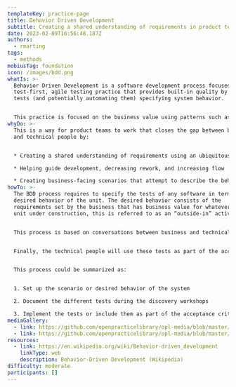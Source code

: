 ```yaml
---
templateKey: practice-page
title: Behavior Driven Development
subtitle: Creating a shared understanding of requirements in product teams
date: 2023-02-09T16:56:48.187Z
authors:
  - rmarting
tags:
  - methods
mobiusTag: foundation
icon: /images/bdd.png
whatIs: >-
  Behavior Driven Development is a software development process focused on a
  test-first, agile testing practice that provides built-in quality by defining
  tests (and potentially automating them) specifying system behavior.


  This practice is focused on the business value using patterns such as *Given/When/Then* to capture the behavior of the system from a conversation between business and technical people.
whyDo: >-
  This is a way for product teams to work that closes the gap between business
  and technical people by:


  * Creating a shared understanding of requirements using an ubiquitous language

  * Helping guide development, decreasing rework, and increasing flow

  * Creating business-facing scenarios that attempt to describe the behavior of a story, feature, or capability from a user’s perspective
howTo: >-
  The BDD process requires to specify the tests of any software in terms of the
  desired behavior of the unit. The desired behavior consists of the
  requirements set by the business that has business value for whatever software
  unit under construction, this is referred to as an “outside-in” activity.


  This process is based on conversations between business and technical people, sometimes identified as discovery workshops. Example Mapping, one of the examples of discovery workshops, is based on the idea that multiple examples of specific cases convey information better than a single bad abstraction of a concept.


  Finally, the technical people will use these tests as part of the acceptance criteria of the building activities, or could automate them to guide the development life cycle.


  This process could be summarized as:


  1. Set up the scenario or desired behavior of the system

  2. Document the different tests during the discovery workshops

  3. Implement the tests or include them as part of the acceptance criteria of the development life cycle
mediaGallery:
  - link: https://github.com/openpracticelibrary/opl-media/blob/master/images/bdd.png
  - link: https://github.com/openpracticelibrary/opl-media/blob/master/images/test%20automation.jpg?raw=true
resources:
  - link: https://en.wikipedia.org/wiki/Behavior-driven_development
    linkType: web
    description: Behavior-Driven Development (Wikipedia)
difficulty: moderate
participants: []
---
```


